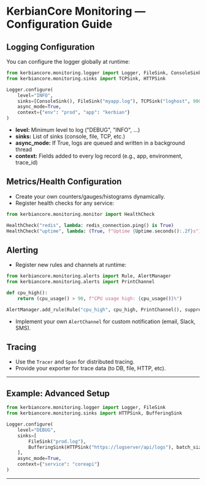 # KerbianCore Monitoring — Configuration Guide

## Logging Configuration

You can configure the logger globally at runtime:

```python
from kerbiancore.monitoring.logger import Logger, FileSink, ConsoleSink
from kerbiancore.monitoring.sinks import TCPSink, HTTPSink

Logger.configure(
    level="INFO",
    sinks=[ConsoleSink(), FileSink("myapp.log"), TCPSink("loghost", 9000)],
    async_mode=True,
    context={"env": "prod", "app": "kerbian"}
)
```

- **level:** Minimum level to log ("DEBUG", "INFO", ...)
- **sinks:** List of sinks (console, file, TCP, etc.)
- **async_mode:** If True, logs are queued and written in a background thread
- **context:** Fields added to every log record (e.g., app, environment, trace_id)

## Metrics/Health Configuration

- Create your own counters/gauges/histograms dynamically.
- Register health checks for any service:

```python
from kerbiancore.monitoring.monitor import HealthCheck

HealthCheck("redis", lambda: redis_connection.ping() is True)
HealthCheck("uptime", lambda: (True, f"Uptime {Uptime.seconds():.2f}s"))
```

## Alerting

- Register new rules and channels at runtime:

```python
from kerbiancore.monitoring.alerts import Rule, AlertManager
from kerbiancore.monitoring.alerts import PrintChannel

def cpu_high():
    return (cpu_usage() > 90, f"CPU usage high: {cpu_usage()}%")

AlertManager.add_rule(Rule("cpu_high", cpu_high, PrintChannel(), suppress_secs=300))
```

- Implement your own `AlertChannel` for custom notification (email, Slack, SMS).

## Tracing

- Use the `Tracer` and `Span` for distributed tracing.
- Provide your exporter for trace data (to DB, file, HTTP, etc).

---

## Example: Advanced Setup

```python
from kerbiancore.monitoring.logger import Logger, FileSink
from kerbiancore.monitoring.sinks import HTTPSink, BufferingSink

Logger.configure(
    level="DEBUG",
    sinks=[
        FileSink("prod.log"),
        BufferingSink(HTTPSink("https://logserver/api/logs"), batch_size=20)
    ],
    async_mode=True,
    context={"service": "coreapi"}
)
```

---